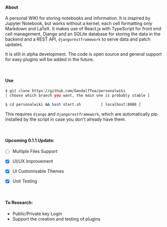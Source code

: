 
&nbsp;

#### About
A personal WIKI for storing notebooks and information. It is inspired by Jupyter Notebook, but works without a kernel, each cell formatting only Markdown and LaTeX. It makes use of React.js with TypeScript for front end cell management, Django and an SQLite database for storing the data in the backend and a REST API, `djangorestframework` to serve data and patch updates.

It is still in alpha development. The code is open source and general support for easy plugins will be added in the future.

&nbsp;

#### Use

```bash
$ git clone https://github.com/GandalfTea/personalwiki 
[ choose which branch you want, the main one is probably stable ]
```

```bash
$ cd personalwiki && bash start.sh 	       [ localhost:8080 ]
```
This requires `django` and `djangorestframework`, which are automatically
pip installed by the script in case you don't already have them.

&nbsp;

#### Upcoming 0.1.1 Update:
 - [ ] Multiple Files Support
 - [x] UI/UX Improvement
 - [x] UI Customisable Themes
 - [x] Unit Testing


&nbsp;

#### To Research:

* Public/Private key Login
* Support the creation and testing of plugins
